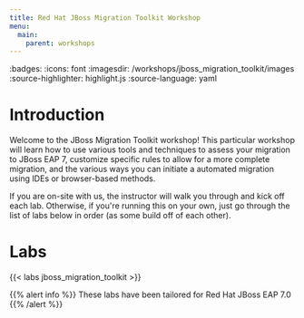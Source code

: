```yaml
---
title: Red Hat JBoss Migration Toolkit Workshop
menu:
  main:
    parent: workshops
---
```


:badges:
:icons: font
:imagesdir: /workshops/jboss_migration_toolkit/images
:source-highlighter: highlight.js
:source-language: yaml

# Introduction

Welcome to the JBoss Migration Toolkit workshop!  This particular workshop will learn how to use various tools and techniques to assess your migration to JBoss EAP 7, customize specific rules to allow for a more complete migration, and the various ways you can initiate a automated migration using IDEs or browser-based methods.

If you are on-site with us, the instructor will walk you through and kick off each lab.  Otherwise, if you're running this on your own, just go through the list of labs below in order (as some build off of each other).

# Labs

{{< labs jboss_migration_toolkit >}}


{{% alert info %}}
These labs have been tailored for Red Hat JBoss EAP 7.0
{{% /alert %}}
